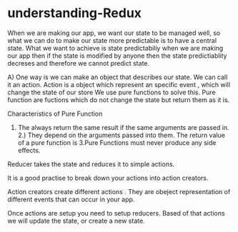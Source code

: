 # understanding-Redux
When we are making our app, we want our state to be managed well,
so what we can do to make our state more predictable is to have a
central state.
What we want to achieve is state predictabiliy when we are making our app
then if the state is modified by anyone then the state predictiablity decreses
and therefore we cannot predict state.

A) One way is we can make an object that describes our state. We can call it an action.
Action is a object which represent an specific event , which will change the state of our store
We use pure functions to solve this. Pure function are fuctions which do not change the state
but return them as it is.

Characteristics of Pure Function

1. The always return the same result if the same arguments are passed in.
2.) They depend on the arguments passed into them. The return value of a pure function is <!-- 
   depedent on the input it receives and nothing else.  -->
3.Pure Functions must never produce any side effects.


Reducer takes the state and reduces it to simple actions.

It is a good practise to break down your actions into action creators.

Action creators create different actions . They are obeject representation of different  events that
can occur in your app.

Once actions  are setup you need to setup reducers.
Based of that actions we will update the state, or create a new state.